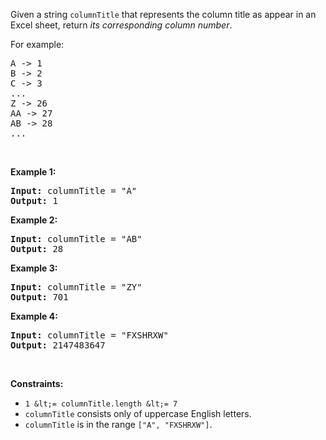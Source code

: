 Given a string `` columnTitle `` that represents the column title as appear in an Excel sheet, return _its corresponding column number_.

For example:

<pre>
A -&gt; 1
B -&gt; 2
C -&gt; 3
...
Z -&gt; 26
AA -&gt; 27
AB -&gt; 28 
...
</pre>

&nbsp;

__Example 1:__

<pre>
<strong>Input:</strong> columnTitle = "A"
<strong>Output:</strong> 1
</pre>

__Example 2:__

<pre>
<strong>Input:</strong> columnTitle = "AB"
<strong>Output:</strong> 28
</pre>

__Example 3:__

<pre>
<strong>Input:</strong> columnTitle = "ZY"
<strong>Output:</strong> 701
</pre>

__Example 4:__

<pre>
<strong>Input:</strong> columnTitle = "FXSHRXW"
<strong>Output:</strong> 2147483647
</pre>

&nbsp;

__Constraints:__

*   `` 1 &lt;= columnTitle.length &lt;= 7 ``
*   `` columnTitle `` consists only of uppercase English letters.
*   `` columnTitle `` is in the range `` ["A", "FXSHRXW"] ``.